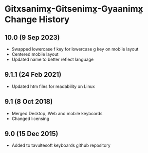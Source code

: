 Gitxsanimx̱-Gitsenimx̱-Gyaanimx̱ Change History
============================
10.0 (9 Sep 2023)
------------------
* Swapped lowercase f key for lowercase g key on mobile layout
* Centered mobile layout
* Updated name to better reflect language

9.1.1 (24 Feb 2021)
-------------------
* Updated htm files for readability on Linux

9.1 (8 Oct 2018)
-----------------
* Merged Desktop, Web and mobile keyboards
* Changed licensing

9.0 (15 Dec 2015)
-----------------

* Added to tavultesoft keyboards github repository

